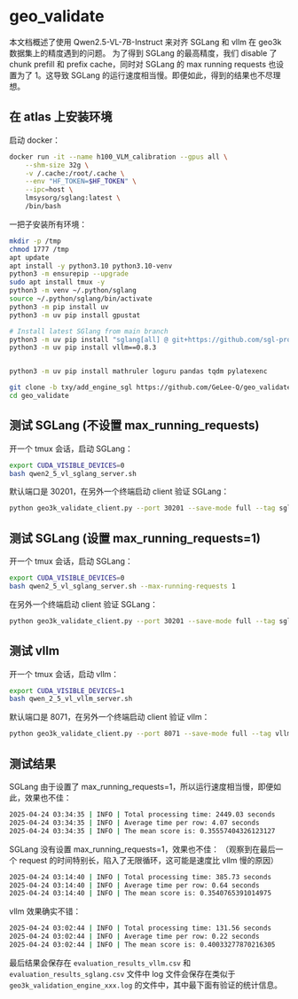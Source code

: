 # geo_validate

本文档概述了使用 Qwen2.5-VL-7B-Instruct 来对齐 SGLang 和 vllm 在 geo3k 数据集上的精度遇到的问题。
为了得到 SGLang 的最高精度，我们 disable 了 chunk prefill 和 prefix cache，同时对 SGLang 的 max running requests 也设置为了 1。这导致 SGLang 的运行速度相当慢。即便如此，得到的结果也不尽理想。

## 在 atlas 上安装环境

启动 docker：

```bash
docker run -it --name h100_VLM_calibration --gpus all \
    --shm-size 32g \
    -v /.cache:/root/.cache \
    --env "HF_TOKEN=$HF_TOKEN" \
    --ipc=host \
    lmsysorg/sglang:latest \
    /bin/bash
```

一把子安装所有环境：

```bash
mkdir -p /tmp
chmod 1777 /tmp
apt update
apt install -y python3.10 python3.10-venv
python3 -m ensurepip --upgrade
sudo apt install tmux -y
python3 -m venv ~/.python/sglang
source ~/.python/sglang/bin/activate
python3 -m pip install uv
python3 -m uv pip install gpustat

# Install latest SGlang from main branch
python3 -m uv pip install "sglang[all] @ git+https://github.com/sgl-project/sglang.git/@main#egg=sglang&subdirectory=python" --find-links https://flashinfer.ai/whl/cu124/torch2.5/flashinfer-python
python3 -m uv pip install vllm==0.8.3


python3 -m uv pip install mathruler loguru pandas tqdm pylatexenc

git clone -b txy/add_engine_sgl https://github.com/GeLee-Q/geo_validate.git
cd geo_validate
```



## 测试 SGLang (不设置 max_running_requests)

开一个 tmux 会话，启动 SGLang：

```bash
export CUDA_VISIBLE_DEVICES=0
bash qwen2_5_vl_sglang_server.sh
```

默认端口是 30201，在另外一个终端启动 client 验证 SGLang：

```bash
python geo3k_validate_client.py --port 30201 --save-mode full --tag sglang_no_max_running_requests
```

## 测试 SGLang (设置 max_running_requests=1)

开一个 tmux 会话，启动 SGLang：

```bash
export CUDA_VISIBLE_DEVICES=0
bash qwen2_5_vl_sglang_server.sh --max-running-requests 1
```

在另外一个终端启动 client 验证 SGLang：

```bash
python geo3k_validate_client.py --port 30201 --save-mode full --tag sglang_max_running_requests_1
```

## 测试 vllm

开一个 tmux 会话，启动 vllm：

```bash
export CUDA_VISIBLE_DEVICES=1
bash qwen_2_5_vl_vllm_server.sh
```

默认端口是 8071，在另外一个终端启动 client 验证 vllm：

```bash
python geo3k_validate_client.py --port 8071 --save-mode full --tag vllm
```

## 测试结果

SGLang 由于设置了 max_running_requests=1，所以运行速度相当慢，即便如此，效果也不佳：


```bash
2025-04-24 03:34:35 | INFO | Total processing time: 2449.03 seconds
2025-04-24 03:34:35 | INFO | Average time per row: 4.07 seconds
2025-04-24 03:34:35 | INFO | The mean score is: 0.35557404326123127
```

SGLang 没有设置 max_running_requests=1，效果也不佳：
（观察到在最后一个 request 的时间特别长，陷入了无限循环，这可能是速度比 vllm 慢的原因）

```bash
2025-04-24 03:14:40 | INFO | Total processing time: 385.73 seconds
2025-04-24 03:14:40 | INFO | Average time per row: 0.64 seconds
2025-04-24 03:14:40 | INFO | The mean score is: 0.3540765391014975
```

vllm 效果确实不错：

```bash
2025-04-24 03:02:44 | INFO | Total processing time: 131.56 seconds
2025-04-24 03:02:44 | INFO | Average time per row: 0.22 seconds
2025-04-24 03:02:44 | INFO | The mean score is: 0.40033277870216305
```

最后结果会保存在 `evaluation_results_vllm.csv` 和 `evaluation_results_sglang.csv` 文件中
log 文件会保存在类似于 `geo3k_validation_engine_xxx.log` 的文件中，其中最下面有验证的统计信息。
